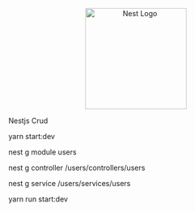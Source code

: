 <p align="center">
  <a href="http://nestjs.com/" target="blank"><img src="https://nestjs.com/img/logo-small.svg" width="200" alt="Nest Logo" /></a>
</p>

Nestjs Crud

yarn start:dev

nest g module users

nest g controller /users/controllers/users

nest g service /users/services/users

yarn run start:dev
